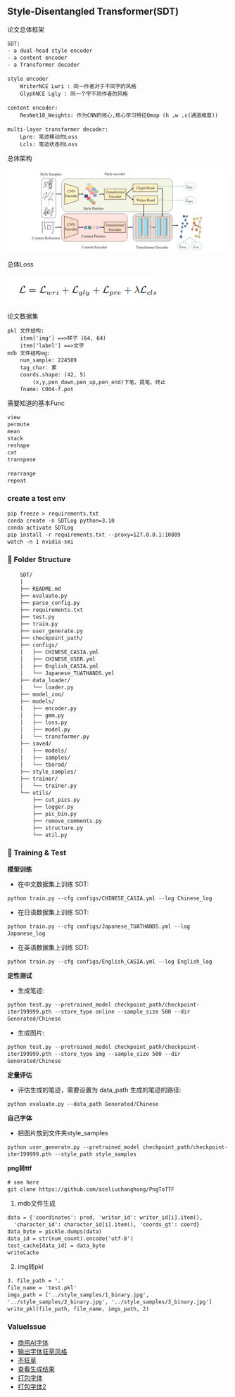 ## Style-Disentangled Transformer(SDT)

论文总体框架

```
SDT:
- a dual-head style encoder
- a content encoder
- a Transformer decoder

style encoder
    WriterNCE Lwri : 同一作者对于不同字的风格
    GlyphNCE Lgly : 同一个字不同作者的风格

content encoder:
    ResNet18_Weights: 作为CNN的核心,核心学习特征Qmap (h ,w ,c(通道维度))

multi-layer transformer decoder:
    Lpre: 笔迹移动的Loss
    Lcls: 笔迹状态的Loss
```

总体架构

![img.png](paper%2Fpics%2Fimg.png)

总体Loss

![img_1.png](paper%2Fpics%2Fimg_1.png)

论文数据集

```text
pkl 文件结构:
    item['img'] ==>样子 (64, 64)
    item['label'] ==>文字
mdb 文件结构eg:
    num_sample: 224589
    tag_char: 累
    coords.shape: (42, 5)
        (x,y,pen_down,pen_up,pen_end)下笔、提笔、终止
    fname: C004-f.pot
```

需要知道的基本Func

```text
view
permute
mean
stack
reshape
cat
transpose

rearrange
repeat
```

### create a test env

```shell
pip freeze > requirements.txt
conda create -n SDTLog python=3.10
conda activate SDTLog
pip install -r requirements.txt --proxy=127.0.0.1:10809
watch -n 1 nvidia-smi
```

### 📂 Folder Structure

```
    SDT/
    |
    ├── README.md
    ├── evaluate.py
    ├── parse_config.py
    ├── requirements.txt
    ├── test.py
    ├── train.py
    ├── user_generate.py
    ├── checkpoint_path/
    ├── configs/
    │   ├── CHINESE_CASIA.yml
    │   ├── CHINESE_USER.yml
    │   ├── English_CASIA.yml
    │   └── Japanese_TUATHANDS.yml
    ├── data_loader/
    │   └── loader.py
    ├── model_zoo/
    ├── models/
    │   ├── encoder.py
    │   ├── gmm.py
    │   ├── loss.py
    │   ├── model.py
    │   └── transformer.py
    ├── saved/
    │   ├── models/
    │   ├── samples/
    │   └── tborad/
    ├── style_samples/
    ├── trainer/
    │   └── trainer.py
    └── utils/
        ├── cut_pics.py
        ├── logger.py
        ├── pic_bin.py
        ├── remove_comments.py
        ├── structure.py
        └── util.py
```

### 🚀 Training & Test

**模型训练**

- 在中文数据集上训练 SDT:

```
python train.py --cfg configs/CHINESE_CASIA.yml --log Chinese_log
```

- 在日语数据集上训练 SDT:

```
python train.py --cfg configs/Japanese_TUATHANDS.yml --log Japanese_log
```

- 在英语数据集上训练 SDT:

```
python train.py --cfg configs/English_CASIA.yml --log English_log
```

**定性测试**

- 生成笔迹:

```
python test.py --pretrained_model checkpoint_path/checkpoint-iter199999.pth --store_type online --sample_size 500 --dir Generated/Chinese
```

- 生成图片:

```
python test.py --pretrained_model checkpoint_path/checkpoint-iter199999.pth --store_type img --sample_size 500 --dir Generated/Chinese
```

**定量评估**

- 评估生成的笔迹，需要设置为 data_path 生成的笔迹的路径:

```
python evaluate.py --data_path Generated/Chinese
```

**自己字体**

- 把图片放到文件夹style_samples

```
python user_generate.py --pretrained_model checkpoint_path/checkpoint-iter199999.pth --style_path style_samples
```

**png转ttf**

```
# see here
git clone https://github.com/aceliuchanghong/PngToTTF
```

1. mdb文件生成

```text
data = {'coordinates': pred, 'writer_id': writer_id[i].item(),
  'character_id': character_id[i].item(), 'coords_gt': coord}
data_byte = pickle.dumps(data)
data_id = str(num_count).encode('utf-8')
test_cache[data_id] = data_byte
writeCache
```

2. img转pkl

```text
3. file_path = '.'
file_name = 'test.pkl'
imgs_path = ['../style_samples/1_binary.jpg', '../style_samples/2_binary.jpg', '../style_samples/3_binary.jpg']
write_pkl(file_path, file_name, imgs_path, 2)
```

### ValueIssue

* [商用AI字体](https://www.ai.zitijia.com/)
* [输出字体狂草风格](https://github.com/dailenson/SDT/issues/59#issuecomment-1963197514)
* [不狂草](https://github.com/dailenson/SDT/issues/75#issuecomment-2031897517)
* [查看生成结果](https://github.com/dailenson/SDT/issues/74)
* [打包字体](https://hackmd.io/@h93YMTP_SrK5XODkOdtuKg/Sk20ATBMp)
* [打包字体2](https://github.com/dailenson/SDT/issues/63)

